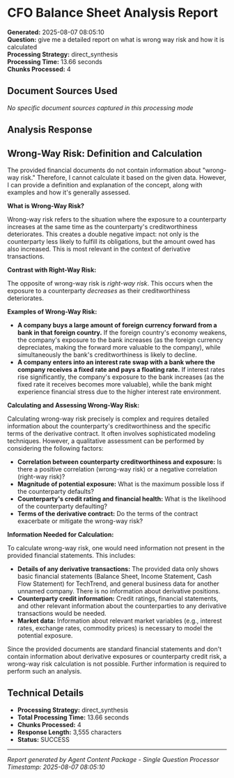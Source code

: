 # CFO Balance Sheet Analysis Report

**Generated:** 2025-08-07 08:05:10  
**Question:** give me a detailed report on what is wrong way risk and how it is calculated  
**Processing Strategy:** direct_synthesis  
**Processing Time:** 13.66 seconds  
**Chunks Processed:** 4  

## Document Sources Used

*No specific document sources captured in this processing mode*

## Analysis Response

## Wrong-Way Risk: Definition and Calculation

The provided financial documents do not contain information about "wrong-way risk."  Therefore, I cannot calculate it based on the given data. However, I can provide a definition and explanation of the concept, along with examples and how it's generally assessed.

**What is Wrong-Way Risk?**

Wrong-way risk refers to the situation where the exposure to a counterparty increases at the same time as the counterparty's creditworthiness deteriorates.  This creates a double negative impact: not only is the counterparty less likely to fulfill its obligations, but the amount owed has also increased.  This is most relevant in the context of derivative transactions.

**Contrast with Right-Way Risk:**

The opposite of wrong-way risk is *right-way risk*. This occurs when the exposure to a counterparty *decreases* as their creditworthiness deteriorates.

**Examples of Wrong-Way Risk:**

* **A company buys a large amount of foreign currency forward from a bank in that foreign country.** If the foreign country's economy weakens, the company's exposure to the bank increases (as the foreign currency depreciates, making the forward more valuable to the company), while simultaneously the bank's creditworthiness is likely to decline.
* **A company enters into an interest rate swap with a bank where the company receives a fixed rate and pays a floating rate.** If interest rates rise significantly, the company's exposure to the bank increases (as the fixed rate it receives becomes more valuable), while the bank might experience financial stress due to the higher interest rate environment.

**Calculating and Assessing Wrong-Way Risk:**

Calculating wrong-way risk precisely is complex and requires detailed information about the counterparty's creditworthiness and the specific terms of the derivative contract.  It often involves sophisticated modeling techniques.  However, a qualitative assessment can be performed by considering the following factors:

* **Correlation between counterparty creditworthiness and exposure:**  Is there a positive correlation (wrong-way risk) or a negative correlation (right-way risk)?
* **Magnitude of potential exposure:** What is the maximum possible loss if the counterparty defaults?
* **Counterparty's credit rating and financial health:**  What is the likelihood of the counterparty defaulting?
* **Terms of the derivative contract:**  Do the terms of the contract exacerbate or mitigate the wrong-way risk?

**Information Needed for Calculation:**

To calculate wrong-way risk, one would need information not present in the provided financial statements. This includes:

* **Details of any derivative transactions:**  The provided data only shows basic financial statements (Balance Sheet, Income Statement, Cash Flow Statement) for TechTrend, and general business data for another unnamed company.  There is no information about derivative positions.
* **Counterparty credit information:**  Credit ratings, financial statements, and other relevant information about the counterparties to any derivative transactions would be needed.
* **Market data:**  Information about relevant market variables (e.g., interest rates, exchange rates, commodity prices) is necessary to model the potential exposure.


Since the provided documents are standard financial statements and don't contain information about derivative exposures or counterparty credit risk, a wrong-way risk calculation is not possible.  Further information is required to perform such an analysis.


## Technical Details

- **Processing Strategy:** direct_synthesis
- **Total Processing Time:** 13.66 seconds
- **Chunks Processed:** 4
- **Response Length:** 3,555 characters
- **Status:** SUCCESS

---

*Report generated by Agent Content Package - Single Question Processor*
*Timestamp: 2025-08-07 08:05:10*
